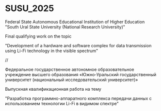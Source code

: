 # SUSU_2025

Federal State Autonomous Educational Institution of Higher Education "South Ural State University (National Research University)"

Final qualifying work on the topic

"Development of a hardware and software complex for data transmission using Li-Fi technology in the visible spectrum"

//

Федеральное государственное автономное образовательное учреждение высшего образования «Южно-Уральский государственный университет (национальный исследовательский университет)»

Выпускная квалификационная работа на тему

"Разработка программно-аппаратного комплекса передачи данных с использованием технологии Li-Fi в видимом спектре"

